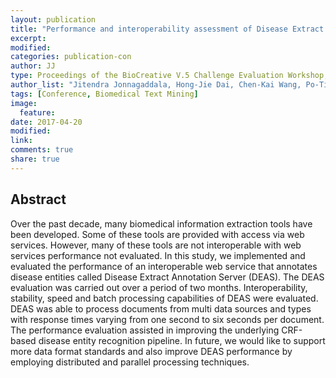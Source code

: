```yaml
---
layout: publication
title: "Performance and interoperability assessment of Disease Extract Annotation Server"
excerpt:
modified:
categories: publication-con
author: JJ
type: Proceedings of the BioCreative V.5 Challenge Evaluation Workshop, Barcelona, Spain. 
author_list: "Jitendra Jonnagaddala, Hong-Jie Dai, Chen-Kai Wang, Po-Ting Lai"
tags: [Conference, Biomedical Text Mining] 
image:
  feature:
date: 2017-04-20
modified: 
link: 
comments: true
share: true
---
```


## Abstract

Over the past decade, many biomedical information extraction tools have been developed. Some of these tools are provided with access via web services. However, many of these tools are not interoperable with web services performance not evaluated.  In this study, we implemented and evaluated the performance of an interoperable web service that annotates disease entities called Disease Extract Annotation Server (DEAS). The DEAS evaluation was carried out over a period of two months. Interoperability, stability, speed and batch processing capabilities of DEAS were evaluated. DEAS was able to process documents from multi data sources and types with response times varying from one second to six seconds per document.  The performance evaluation assisted in improving the underlying CRF-based disease entity recognition pipeline. In future, we would like to support more data format standards and also improve DEAS performance by employing distributed and parallel processing techniques. 